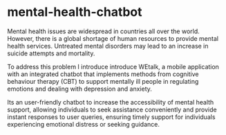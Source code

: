 # mental-health-chatbot
Mental health issues are widespread in countries all over the world. However, there is a
global shortage of human resources to provide mental health services. Untreated mental
disorders may lead to an increase in suicide attempts and mortality.

To address this problem I introduce introduce WEtalk, a mobile application with an integrated chatbot that
implements methods from cognitive behaviour therapy (CBT) to support mentally ill
people in regulating emotions and dealing with depression and anxiety.

Its an user-friendly chatbot to increase the accessibility of
mental health support, allowing individuals to seek assistance conveniently
and provide instant responses to user queries, ensuring timely support for
individuals experiencing emotional distress or seeking guidance.
